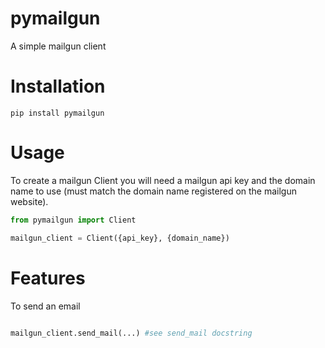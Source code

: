 pymailgun
=========

A simple mailgun client

Installation
============

```
pip install pymailgun
```

Usage
=====

To create a mailgun Client you will need a mailgun api key and the domain name
to use (must match the domain name registered on the mailgun website).

``` python
from pymailgun import Client

mailgun_client = Client({api_key}, {domain_name})
```

Features
========

To send an email

``` python

mailgun_client.send_mail(...) #see send_mail docstring
```
